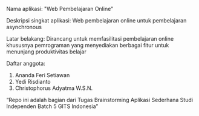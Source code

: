 Nama aplikasi: "Web Pembelajaran Online"

Deskripsi singkat aplikasi: Web pembelajaran online untuk pembelajaran asynchronous

Latar belakang: Dirancang untuk memfasilitasi pembelajaran online khususnya pemrograman yang menyediakan berbagai fitur untuk menunjang produktivitas belajar

Daftar anggota:
1. Ananda Feri Setiawan
2. Yedi Risdianto 
3. Christophorus Adyatma W.S.N.


“Repo ini adalah bagian dari Tugas Brainstorming Aplikasi Sederhana Studi Independen Batch 5 GITS Indonesia”
